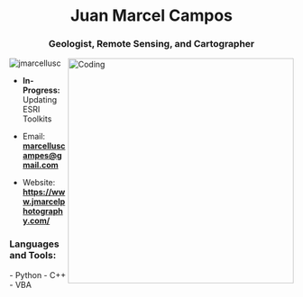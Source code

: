 
<h1 align="center">Juan Marcel Campos</h1>
<h3 align="center">Geologist, Remote Sensing, and Cartographer</h3>
<img align="right" alt="Coding" width="400" src=https://usagif.com/wp-content/uploads/2020/11/am0ngsusxh-71.gif">

<p align="left"> <img src="https://komarev.com/ghpvc/?username=jmarcellusc&label=Profile%20views&color=0e75b6&style=flat" alt="jmarcellusc" /> </p>

- **In-Progress:** Updating ESRI Toolkits

- Email: **marcelluscampes@gmail.com**
- Website: **https://www.jmarcelphotography.com/**
<p align="left">
</p>

<h3 align="left">Languages and Tools:</h3>
- Python
- C++
- VBA

